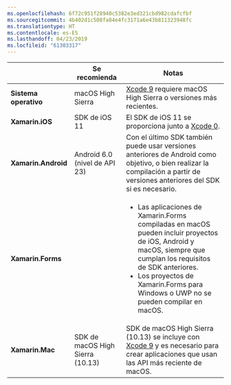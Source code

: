 ```yaml
---
ms.openlocfilehash: 6f72c951f28940c5382e3ed321cbd982cdafcfbf
ms.sourcegitcommit: 4b402d1c508fa84e4fc3171a6e43b811323948fc
ms.translationtype: HT
ms.contentlocale: es-ES
ms.lasthandoff: 04/23/2019
ms.locfileid: "61303317"
---
```

||Se recomienda|Notas|
|---|---|---|
|**Sistema operativo**|macOS High Sierra|[Xcode 9](https://developer.apple.com/library/archive/releasenotes/DeveloperTools/RN-Xcode/Chapters/Introduction.html#//apple_ref/doc/uid/TP40001051-CH1-SW876) requiere macOS High Sierra o versiones más recientes.|
|**Xamarin.iOS**|SDK de iOS 11|El SDK de iOS 11 se proporciona junto a [Xcode 0](https://developer.apple.com/library/archive/releasenotes/DeveloperTools/RN-Xcode/Chapters/Introduction.html#//apple_ref/doc/uid/TP40001051-CH1-SW876).|
|**Xamarin.Android**|Android 6.0 (nivel de API 23)|Con el último SDK también puede usar versiones anteriores de Android como objetivo, o bien realizar la compilación a partir de versiones anteriores del SDK si es necesario.|
|**Xamarin.Forms**||<ul><li>Las aplicaciones de Xamarin.Forms compiladas en macOS pueden incluir proyectos de iOS, Android y macOS, siempre que cumplan los requisitos de SDK anteriores.</li><li>Los proyectos de Xamarin.Forms para Windows o UWP no se pueden compilar en macOS.</li></ul>|
|**Xamarin.Mac**|SDK de macOS High Sierra (10.13)|SDK de macOS High Sierra (10.13) se incluye con [Xcode 9](https://developer.apple.com/library/archive/releasenotes/DeveloperTools/RN-Xcode/Chapters/Introduction.html#//apple_ref/doc/uid/TP40001051-CH1-SW876) y es necesario para crear aplicaciones que usan las API más reciente de macOS.|

